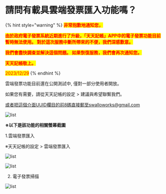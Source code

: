 # 請問有載具雲端發票匯入功能嗎？

{% hint style="warning" %}
<mark style="color:red;">**非常抱歉地通知您，**</mark>

<mark style="color:red;">**由於政府電子發票系統近期進行了升級，「天天記帳」APP中的電子發票功能目前暫時無法使用。 對於這次服務中斷所帶來的不便，我們深感歉意。**</mark>

<mark style="color:red;">**我們會盡快調查並解決這個問題。 如果恢復服務，我們會再次通知您。**</mark>

<mark style="color:red;">**天天記帳敬上。**</mark>

<mark style="color:red;">2023/12/29</mark>
{% endhint %}

雲端發票功能目前還在公開測試中, 僅對一部分使用者開放。&#x20;

如果您有需要，請從天天記帳的設定 > 建議與希望聯繫我們。

或者把這個介面UUID欄目的前8碼直接郵至swalloworks@gmail.com

![list](.gitbook/assets/tw-uuid-8.png)

**※以下是該功能的相關螢幕截圖**

1.雲端發票匯入&#x20;

※天天記帳的設定 > 雲端發票匯入

![list](.gitbook/assets/tw-einv-import.png)

![list](.gitbook/assets/einvoice-retry.PNG)

2. 電子發票掃描

![list](.gitbook/assets/tw-einv-scan.png)

